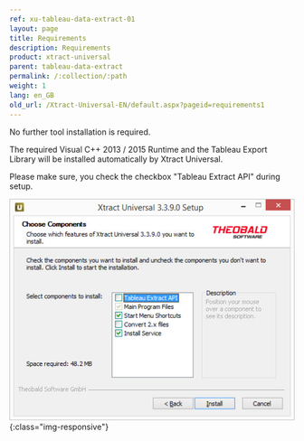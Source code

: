 ```yaml
---
ref: xu-tableau-data-extract-01
layout: page
title: Requirements
description: Requirements
product: xtract-universal
parent: tableau-data-extract
permalink: /:collection/:path
weight: 1
lang: en_GB
old_url: /Xtract-Universal-EN/default.aspx?pageid=requirements1
---
```


No further tool installation is required. 

The required Visual C++ 2013 / 2015 Runtime and the Tableau Export Library will be installed automatically by Xtract Universal.

Please make sure, you check the checkbox "Tableau Extract API" during setup.

![XU_Setup](/img/content/XU_Setup.png){:class="img-responsive"}